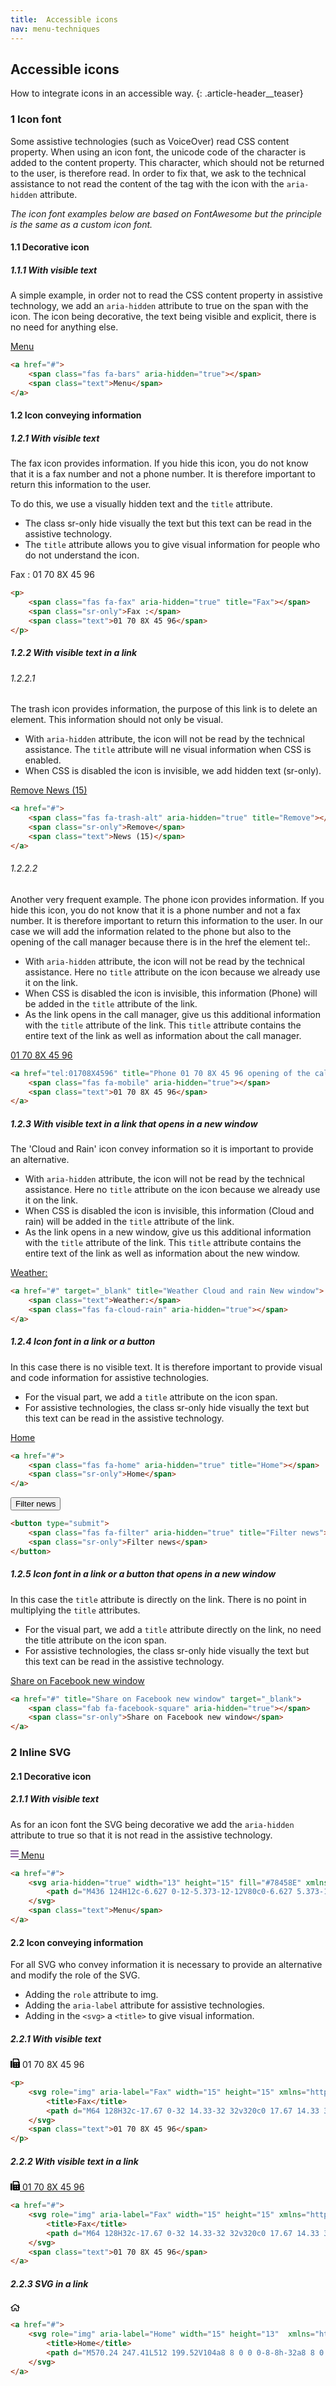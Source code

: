 ```yaml
---
title:  Accessible icons
nav: menu-techniques
---
```


## Accessible icons

How to integrate icons in an accessible way.
{: .article-header__teaser}

### 1 Icon font

Some assistive technologies (such as VoiceOver) read CSS content property. When using an icon font, the unicode code of the character is added to the content property.
This character, which should not be returned to the user, is therefore read. In order to fix that, we ask to the technical assistance to not read the content of the tag with the icon with the `aria-hidden` attribute.

*The icon font examples below are based on FontAwesome but the principle is the same as a custom icon font.*

#### 1.1 Decorative icon

##### 1.1.1 With visible text

A simple example, in order not to read the CSS content property in assistive technology, we add an `aria-hidden` attribute to true on the span with the icon.
The icon being decorative, the text being visible and explicit, there is no need for anything else.

<a href="#">
    <span class="fas fa-bars" aria-hidden="true"></span>
    <span class="text">Menu</span>
</a>

```html
<a href="#">
    <span class="fas fa-bars" aria-hidden="true"></span>
    <span class="text">Menu</span>
</a>
```

#### 1.2 Icon conveying information

##### 1.2.1 With visible text

The fax icon provides information. If you hide this icon, you do not know that it is a fax number and not a phone number. It is therefore important to return this information to the user.

To do this, we use a visually hidden text and the `title` attribute.
* The class sr-only hide visually the text but this text can be read in the assistive technology.
* The `title` attribute allows you to give visual information for people who do not understand the icon.

<p>
    <span class="fas fa-fax" aria-hidden="true" title="Fax"></span>
    <span class="sr-only">Fax :</span>
    <span class="text">01 70 8X 45 96</span>
</p>

```html
<p>
    <span class="fas fa-fax" aria-hidden="true" title="Fax"></span>
    <span class="sr-only">Fax :</span>
    <span class="text">01 70 8X 45 96</span>
</p>
```

##### 1.2.2 With visible text in a link

###### 1.2.2.1

The trash icon provides information, the purpose of this link is to delete an element. This information should not only be visual.

* With `aria-hidden` attribute, the icon will not be read by the technical assistance. The `title` attribute will ne visual information when CSS is enabled.
* When CSS is disabled the icon is invisible, we add hidden text (sr-only).

<a href="#" class="new-window-off">
    <span class="fas fa-trash-alt" aria-hidden="true" title="Remove"></span>
    <span class="sr-only">Remove</span>
    <span class="text">News (15)</span>
</a>

```html
<a href="#">
    <span class="fas fa-trash-alt" aria-hidden="true" title="Remove"></span>
    <span class="sr-only">Remove</span>
    <span class="text">News (15)</span>
</a>
```

###### 1.2.2.2

Another very frequent example.
The phone icon provides information. If you hide this icon, you do not know that it is a phone number and not a fax number. It is therefore important to return this information to the user.
In our case we will add the information related to the phone but also to the opening of the call manager because there is in the href the element tel:.

* With `aria-hidden` attribute, the icon will not be read by the technical assistance. Here no `title` attribute on the icon because we already use it on the link.
* When CSS is disabled the icon is invisible, this information (Phone) will be added in the `title` attribute of the link.
* As the link opens in the call manager, give us this additional information with the `title` attribute of the link. This `title` attribute contains the entire text of the link as well as information about the call manager.

<a href="tel:01708X4596" class="new-window-off" title="Phone 01 70 8X 45 96 opening of the call manager">
    <span class="fas fa-mobile" aria-hidden="true"></span>
    <span class="text">01 70 8X 45 96</span>
</a>

```html
<a href="tel:01708X4596" title="Phone 01 70 8X 45 96 opening of the call manager">
    <span class="fas fa-mobile" aria-hidden="true"></span>
    <span class="text">01 70 8X 45 96</span>
</a>
```

##### 1.2.3 With visible text in a link that opens in a new window

The 'Cloud and Rain' icon convey information so it is important to provide an alternative.

* With `aria-hidden` attribute, the icon will not be read by the technical assistance. Here no `title` attribute on the icon because we already use it on the link.
* When CSS is disabled the icon is invisible, this information (Cloud and rain) will be added in the `title` attribute of the link.
* As the link opens in a new window, give us this additional information with the `title` attribute of the link. This `title` attribute contains the entire text of the link as well as information about the new window.

<a href="#" target="_blank" title="Weather Cloud and rain New window" class="new-window-off">
    <span class="text">Weather:</span>
    <span class="fas fa-cloud-rain" aria-hidden="true"></span>
</a>

```html
<a href="#" target="_blank" title="Weather Cloud and rain New window">
    <span class="text">Weather:</span>
    <span class="fas fa-cloud-rain" aria-hidden="true"></span>
</a>
```

##### 1.2.4 Icon font in a link or a button

In this case there is no visible text. It is therefore important to provide visual and code information for assistive technologies.

* For the visual part, we add a `title` attribute on the icon span.
* For assistive technologies, the class sr-only hide visually the text but this text can be read in the assistive technology.

<a href="#">
    <span class="fas fa-home" aria-hidden="true" title="Home"></span>
    <span class="sr-only">Home</span>
</a>

```html
<a href="#">
    <span class="fas fa-home" aria-hidden="true" title="Home"></span>
    <span class="sr-only">Home</span>
</a>
```

<button type="submit">
    <span class="fas fa-filter" aria-hidden="true" title="Filter news"></span>
    <span class="sr-only">Filter news</span>
</button>

```html
<button type="submit">
    <span class="fas fa-filter" aria-hidden="true" title="Filter news"></span>
    <span class="sr-only">Filter news</span>
</button>
```

##### 1.2.5 Icon font in a link or a button that opens in a new window

In this case the `title` attribute is directly on the link. There is no point in multiplying the `title` attributes.

* For the visual part, we add a `title` attribute directly on the link, no need the title attribute on the icon span.
* For assistive technologies, the class sr-only hide visually the text but this text can be read in the assistive technology.

<a href="#" class="new-window-off" title="Share on Facebook new window" target="_blank">
    <span class="fab fa-facebook-square" aria-hidden="true"></span>
    <span class="sr-only">Share on Facebook new window</span>
</a>

```html
<a href="#" title="Share on Facebook new window" target="_blank">
    <span class="fab fa-facebook-square" aria-hidden="true"></span>
    <span class="sr-only">Share on Facebook new window</span>
</a>
```

### 2 Inline SVG

#### 2.1 Decorative icon

##### 2.1.1 With visible text

As for an icon font the SVG being decorative we add the `aria-hidden` attribute to true so that it is not read in the assistive technology.

<a href="#">
    <svg aria-hidden="true" width="13" height="15" fill="#78458E" xmlns="http://www.w3.org/2000/svg" viewBox="0 0 448 512"><path d="M436 124H12c-6.627 0-12-5.373-12-12V80c0-6.627 5.373-12 12-12h424c6.627 0 12 5.373 12 12v32c0 6.627-5.373 12-12 12zm0 160H12c-6.627 0-12-5.373-12-12v-32c0-6.627 5.373-12 12-12h424c6.627 0 12 5.373 12 12v32c0 6.627-5.373 12-12 12zm0 160H12c-6.627 0-12-5.373-12-12v-32c0-6.627 5.373-12 12-12h424c6.627 0 12 5.373 12 12v32c0 6.627-5.373 12-12 12z"/></svg>
    <span class="text">Menu</span>
</a>

```html
<a href="#">
    <svg aria-hidden="true" width="13" height="15" fill="#78458E" xmlns="http://www.w3.org/2000/svg" viewBox="0 0 448 512">
        <path d="M436 124H12c-6.627 0-12-5.373-12-12V80c0-6.627 5.373-12 12-12h424c6.627 0 12 5.373 12 12v32c0 6.627-5.373 12-12 12zm0 160H12c-6.627 0-12-5.373-12-12v-32c0-6.627 5.373-12 12-12h424c6.627 0 12 5.373 12 12v32c0 6.627-5.373 12-12 12zm0 160H12c-6.627 0-12-5.373-12-12v-32c0-6.627 5.373-12 12-12h424c6.627 0 12 5.373 12 12v32c0 6.627-5.373 12-12 12z"/>
    </svg>
    <span class="text">Menu</span>
</a>
```

#### 2.2 Icon conveying information

For all SVG who convey information it is necessary to provide an alternative and modify the role of the SVG.

* Adding the `role` attribute to img.
* Adding the `aria-label` attribute for assistive technologies.
* Adding in the `<svg>` a `<title>` to give visual information.

##### 2.2.1 With visible text

<p>
    <svg role="img" aria-label="Fax" width="15" height="15" xmlns="http://www.w3.org/2000/svg" viewBox="0 0 512 512"><title>Fax</title><path d="M64 128H32c-17.67 0-32 14.33-32 32v320c0 17.67 14.33 32 32 32h32c17.67 0 32-14.33 32-32V160c0-17.67-14.33-32-32-32zm416 32V77.25c0-8.49-3.37-16.62-9.37-22.63L425.37 9.37c-6-6-14.14-9.37-22.63-9.37H160c-17.67 0-32 14.33-32 32v448c0 17.67 14.33 32 32 32h320c17.67 0 32-14.33 32-32V192c0-17.67-14.33-32-32-32zM288 432c0 8.84-7.16 16-16 16h-32c-8.84 0-16-7.16-16-16v-32c0-8.84 7.16-16 16-16h32c8.84 0 16 7.16 16 16v32zm0-128c0 8.84-7.16 16-16 16h-32c-8.84 0-16-7.16-16-16v-32c0-8.84 7.16-16 16-16h32c8.84 0 16 7.16 16 16v32zm128 128c0 8.84-7.16 16-16 16h-32c-8.84 0-16-7.16-16-16v-32c0-8.84 7.16-16 16-16h32c8.84 0 16 7.16 16 16v32zm0-128c0 8.84-7.16 16-16 16h-32c-8.84 0-16-7.16-16-16v-32c0-8.84 7.16-16 16-16h32c8.84 0 16 7.16 16 16v32zm16-112H176V48h208v32c0 8.84 7.16 16 16 16h32v96z"/></svg>
    <span class="text">01 70 8X 45 96</span>
</p>

```html
<p>
    <svg role="img" aria-label="Fax" width="15" height="15" xmlns="http://www.w3.org/2000/svg" viewBox="0 0 512 512">
        <title>Fax</title>
        <path d="M64 128H32c-17.67 0-32 14.33-32 32v320c0 17.67 14.33 32 32 32h32c17.67 0 32-14.33 32-32V160c0-17.67-14.33-32-32-32zm416 32V77.25c0-8.49-3.37-16.62-9.37-22.63L425.37 9.37c-6-6-14.14-9.37-22.63-9.37H160c-17.67 0-32 14.33-32 32v448c0 17.67 14.33 32 32 32h320c17.67 0 32-14.33 32-32V192c0-17.67-14.33-32-32-32zM288 432c0 8.84-7.16 16-16 16h-32c-8.84 0-16-7.16-16-16v-32c0-8.84 7.16-16 16-16h32c8.84 0 16 7.16 16 16v32zm0-128c0 8.84-7.16 16-16 16h-32c-8.84 0-16-7.16-16-16v-32c0-8.84 7.16-16 16-16h32c8.84 0 16 7.16 16 16v32zm128 128c0 8.84-7.16 16-16 16h-32c-8.84 0-16-7.16-16-16v-32c0-8.84 7.16-16 16-16h32c8.84 0 16 7.16 16 16v32zm0-128c0 8.84-7.16 16-16 16h-32c-8.84 0-16-7.16-16-16v-32c0-8.84 7.16-16 16-16h32c8.84 0 16 7.16 16 16v32zm16-112H176V48h208v32c0 8.84 7.16 16 16 16h32v96z"/>
    </svg>
    <span class="text">01 70 8X 45 96</span>
</p>
```

##### 2.2.2 With visible text in a link

<a href="#">
    <svg role="img" aria-label="Fax" width="15" height="15" xmlns="http://www.w3.org/2000/svg" viewBox="0 0 512 512">
        <title>Fax</title>
        <path d="M64 128H32c-17.67 0-32 14.33-32 32v320c0 17.67 14.33 32 32 32h32c17.67 0 32-14.33 32-32V160c0-17.67-14.33-32-32-32zm416 32V77.25c0-8.49-3.37-16.62-9.37-22.63L425.37 9.37c-6-6-14.14-9.37-22.63-9.37H160c-17.67 0-32 14.33-32 32v448c0 17.67 14.33 32 32 32h320c17.67 0 32-14.33 32-32V192c0-17.67-14.33-32-32-32zM288 432c0 8.84-7.16 16-16 16h-32c-8.84 0-16-7.16-16-16v-32c0-8.84 7.16-16 16-16h32c8.84 0 16 7.16 16 16v32zm0-128c0 8.84-7.16 16-16 16h-32c-8.84 0-16-7.16-16-16v-32c0-8.84 7.16-16 16-16h32c8.84 0 16 7.16 16 16v32zm128 128c0 8.84-7.16 16-16 16h-32c-8.84 0-16-7.16-16-16v-32c0-8.84 7.16-16 16-16h32c8.84 0 16 7.16 16 16v32zm0-128c0 8.84-7.16 16-16 16h-32c-8.84 0-16-7.16-16-16v-32c0-8.84 7.16-16 16-16h32c8.84 0 16 7.16 16 16v32zm16-112H176V48h208v32c0 8.84 7.16 16 16 16h32v96z"/>
    </svg>
    <span class="text">01 70 8X 45 96</span>
</a>

```html
<a href="#">
    <svg role="img" aria-label="Fax" width="15" height="15" xmlns="http://www.w3.org/2000/svg" viewBox="0 0 512 512">
        <title>Fax</title>
        <path d="M64 128H32c-17.67 0-32 14.33-32 32v320c0 17.67 14.33 32 32 32h32c17.67 0 32-14.33 32-32V160c0-17.67-14.33-32-32-32zm416 32V77.25c0-8.49-3.37-16.62-9.37-22.63L425.37 9.37c-6-6-14.14-9.37-22.63-9.37H160c-17.67 0-32 14.33-32 32v448c0 17.67 14.33 32 32 32h320c17.67 0 32-14.33 32-32V192c0-17.67-14.33-32-32-32zM288 432c0 8.84-7.16 16-16 16h-32c-8.84 0-16-7.16-16-16v-32c0-8.84 7.16-16 16-16h32c8.84 0 16 7.16 16 16v32zm0-128c0 8.84-7.16 16-16 16h-32c-8.84 0-16-7.16-16-16v-32c0-8.84 7.16-16 16-16h32c8.84 0 16 7.16 16 16v32zm128 128c0 8.84-7.16 16-16 16h-32c-8.84 0-16-7.16-16-16v-32c0-8.84 7.16-16 16-16h32c8.84 0 16 7.16 16 16v32zm0-128c0 8.84-7.16 16-16 16h-32c-8.84 0-16-7.16-16-16v-32c0-8.84 7.16-16 16-16h32c8.84 0 16 7.16 16 16v32zm16-112H176V48h208v32c0 8.84 7.16 16 16 16h32v96z"/>
    </svg>
    <span class="text">01 70 8X 45 96</span>
</a>
```

##### 2.2.3 SVG in a link

<a href="#">
    <svg role="img" aria-label="Home" width="15" height="13"  xmlns="http://www.w3.org/2000/svg" viewBox="0 0 576 512">
        <title>Home</title>
        <path d="M570.24 247.41L512 199.52V104a8 8 0 0 0-8-8h-32a8 8 0 0 0-7.95 7.88v56.22L323.87 45a56.06 56.06 0 0 0-71.74 0L5.76 247.41a16 16 0 0 0-2 22.54L14 282.25a16 16 0 0 0 22.53 2L64 261.69V448a32.09 32.09 0 0 0 32 32h128a32.09 32.09 0 0 0 32-32V344h64v104a32.09 32.09 0 0 0 32 32h128a32.07 32.07 0 0 0 32-31.76V261.67l27.53 22.62a16 16 0 0 0 22.53-2L572.29 270a16 16 0 0 0-2.05-22.59zM463.85 432H368V328a32.09 32.09 0 0 0-32-32h-96a32.09 32.09 0 0 0-32 32v104h-96V222.27L288 77.65l176 144.56z"/>
    </svg>
</a>

```html
<a href="#">
    <svg role="img" aria-label="Home" width="15" height="13"  xmlns="http://www.w3.org/2000/svg" viewBox="0 0 576 512">
        <title>Home</title>
        <path d="M570.24 247.41L512 199.52V104a8 8 0 0 0-8-8h-32a8 8 0 0 0-7.95 7.88v56.22L323.87 45a56.06 56.06 0 0 0-71.74 0L5.76 247.41a16 16 0 0 0-2 22.54L14 282.25a16 16 0 0 0 22.53 2L64 261.69V448a32.09 32.09 0 0 0 32 32h128a32.09 32.09 0 0 0 32-32V344h64v104a32.09 32.09 0 0 0 32 32h128a32.07 32.07 0 0 0 32-31.76V261.67l27.53 22.62a16 16 0 0 0 22.53-2L572.29 270a16 16 0 0 0-2.05-22.59zM463.85 432H368V328a32.09 32.09 0 0 0-32-32h-96a32.09 32.09 0 0 0-32 32v104h-96V222.27L288 77.65l176 144.56z"/>
    </svg>
</a>
```
